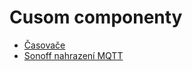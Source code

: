 # Cusom componenty

- [Časovače](https://github.com/JiriKursky/Hass.io_CZ_SK_custom_components/blob/master/turnoffon/README.md)
- [Sonoff nahrazení MQTT](https://github.com/JiriKursky/Hass.io_CZ_SK_custom_components/blob/master/sonata/README.md)
